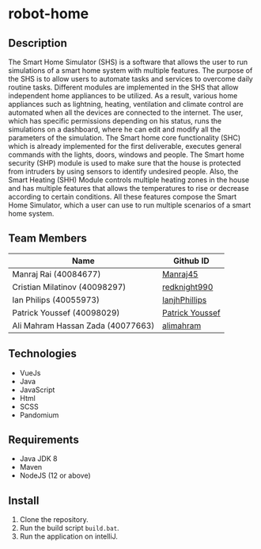 # robot-home

## Description
The Smart Home Simulator (SHS) is a software that allows the user to run simulations of a smart home system  with multiple features. The purpose of the SHS is to allow users to automate tasks and services to overcome daily routine tasks. Different modules are implemented in the SHS that allow independent home appliances to be utilized. As a result, various home appliances such as lightning, heating, ventilation and climate control are automated when all the devices are connected to the internet. The user, which has specific permissions depending on his status, runs the simulations on a dashboard, where he can edit and modify all the parameters of the simulation. The Smart home core functionality (SHC) which is already implemented for the first deliverable, executes general commands with the lights, doors, windows and people. The Smart home security (SHP) module is used to make sure that the house is protected from intruders by using sensors to identify undesired people. Also, the Smart Heating (SHH) Module controls multiple heating zones in the house and has multiple features that allows the temperatures to rise or decrease according to certain conditions. All these features compose the Smart Home Simulator, which a user can use to run multiple scenarios of a smart home system.

## Team Members
Name | Github ID
------------ | -------------
Manraj Rai (40084677) | [Manraj45](https://github.com/Manraj45)
Cristian Milatinov (40098297) | [redknight990](https://github.com/redknight990)
Ian Philips (40055973) | [IanjhPhillips](https://github.com/IanjhPhillips)
Patrick Youssef (40098029) | [Patrick Youssef](https://github.com/PatrickYoussef)
Ali Mahram Hassan Zada (40077663) | [alimahram](https://github.com/alimahram)

## Technologies
* VueJs
* Java
* JavaScript
* Html
* SCSS
* Pandomium 

## Requirements
* Java JDK 8
* Maven
* NodeJS (12 or above)

## Install
1. Clone the repository.
2. Run the build script `build.bat`.
3. Run the application on intelliJ.
